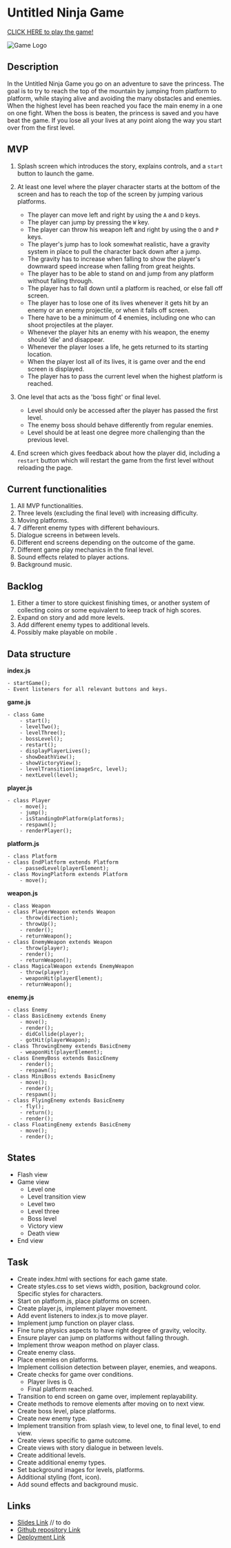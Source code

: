 # Untitled Ninja Game

[CLICK HERE to play the game!](https://tdot123-1.github.io/untitled-ninja-game/)

![Game Logo](images/ninja-cover.jpg)

## Description
In the Untitled Ninja Game you go on an adventure to save the princess. The goal is to try to reach the top of the mountain by jumping from platform to platform, while staying alive and avoiding the many obstacles and enemies. When the highest level has been reached you face the main enemy in a one on one fight. When the boss is beaten, the princess is saved and you have beat the game. If you lose all your lives at any point along the way you start over from the first level.


## MVP
1. Splash screen which introduces the story, explains controls, and a `start` button to launch the game.

2. At least one level where the player character starts at the bottom of the screen and has to reach the top of the screen by jumping various platforms.

    - The player can move left and right by using the `A` and `D` keys.
    - The player can jump by pressing the `W` key.
    - The player can throw his weapon left and right by using the `O` and `P` keys.
    - The player's jump has to look somewhat realistic, have a gravity system in place to pull the character back down after a jump.
    - The gravity has to increase when falling to show the player's downward speed increase when falling from great heights.
    - The player has to be able to stand on and jump from any platform without falling through.
    - The player has to fall down until a platform is reached, or else fall off screen.
    - The player has to lose one of its lives whenever it gets hit by an enemy or an enemy projectile, or when it falls off screen.
    - There have to be a minimum of 4 enemies, including one who can shoot projectiles at the player.
    - Whenever the player hits an enemy with his weapon, the enemy should 'die' and disappear.
    - Whenever the player loses a life, he gets returned to its starting location.
    - When the player lost all of its lives, it is game over and the end screen is displayed.
    - The player has to pass the current level when the highest platform is reached.

3. One level that acts as the 'boss fight' or final level. 
    - Level should only be accessed after the player has passed the first level.
    - The enemy boss should behave differently from regular enemies.
    - Level should be at least one degree more challenging than the previous level. 

4. End screen which gives feedback about how the player did, including a `restart` button which will restart the game from the first level without reloading the page.

## Current functionalities
1. All MVP functionalities.
2. Three levels (excluding the final level) with increasing difficulty.
3. Moving platforms.
4. 7 different enemy types with different behaviours.
5. Dialogue screens in between levels.
6. Different end screens depending on the outcome of the game.
7. Different game play mechanics in the final level.
8. Sound effects related to player actions.
9. Background music.


## Backlog
1. Either a timer to store quickest finishing times, or another system of collecting coins or some equivalent to keep track of high scores.
2. Expand on story and add more levels.
3. Add different enemy types to additional levels.
4. Possibly make playable on mobile .


## Data structure

**index.js**

    - startGame();
    - Event listeners for all relevant buttons and keys.



**game.js**
    

    - class Game
        - start();
        - levelTwo();
        - levelThree();
        - bossLevel();
        - restart();
        - displayPlayerLives();
        - showDeathView();
        - showVictoryView();
        - levelTransition(imageSrc, level);
        - nextLevel(level);

**player.js**


    - class Player 
        - move();
        - jump();
        - isStandingOnPlatform(platforms);
        - respawn();
        - renderPlayer();

**platform.js**


    - class Platform
    - class EndPlatform extends Platform
        - passedLevel(playerElement);
    - class MovingPlatform extends Platform
        - move();

**weapon.js**


    - class Weapon
    - class PlayerWeapon extends Weapon
        - throw(direction);
        - throwUp();
        - render();
        - returnWeapon();
    - class EnemyWeapon extends Weapon
        - throw(player);
        - render();
        - returnWeapon();
    - class MagicalWeapon extends EnemyWeapon
        - throw(player);
        - weaponHit(playerElement);
        - returnWeapon();

**enemy.js**


    - class Enemy
    - class BasicEnemy extends Enemy
        - move();
        - render();
        - didCollide(player);
        - gotHit(playerWeapon);
    - class ThrowingEnemy extends BasicEnemy
        - weaponHit(playerElement);
    - class EnemyBoss extends BasicEnemy
        - render();
        - respawn();
    - class MiniBoss extends BasicEnemy
        - move();
        - render();
        - respawn();
    - class FlyingEnemy extends BasicEnemy
        - fly();
        - return();
        - render();
    - class FloatingEnemy extends BasicEnemy
        - move();
        - render();


## States 

 - Flash view
 - Game view
    - Level one
    - Level transition view
    - Level two
    - Level three
    - Boss level
    - Victory view
    - Death view
 - End view


## Task
- Create index.html with sections for each game state.
- Create styles.css to set views width, position, background color. Specific styles for characters.
- Start on platform.js, place platforms on screen.
- Create player.js, implement player movement.
- Add event listeners to index.js to move player.
- Implement jump function on player class.
- Fine tune physics aspects to have right degree of gravity, velocity.
- Ensure player can jump on platforms without falling through.
- Implement throw weapon method on player class.
- Create enemy class.
- Place enemies on platforms.
- Implement collision detection between player, enemies, and weapons.
- Create checks for game over conditions.
    - Player lives is 0.
    - Final platform reached.
- Transition to end screen on game over, implement replayability.
- Create methods to remove elements after moving on to next view.
- Create boss level, place platforms.
- Create new enemy type.
- Implement transition from splash view, to level one, to final level, to end view.
- Create views specific to game outcome.
- Create views with story dialogue in between levels.
- Create additional levels.
- Create additional enemy types.
- Set background images for levels, platforms.
- Additional styling (font, icon).
- Add sound effects and background music.


## Links

- [Slides Link](http://slides.com) // to do
- [Github repository Link](https://github.com/tdot123-1/untitled-ninja-game)
- [Deployment Link](https://github.com/tdot123-1/untitled-ninja-game/actions)